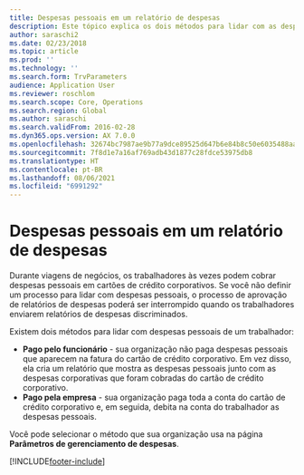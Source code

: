```yaml
---
title: Despesas pessoais em um relatório de despesas
description: Este tópico explica os dois métodos para lidar com as despesas pessoais de um trabalhador no Microsoft Dynamics 365 Finance.
author: saraschi2
ms.date: 02/23/2018
ms.topic: article
ms.prod: ''
ms.technology: ''
ms.search.form: TrvParameters
audience: Application User
ms.reviewer: roschlom
ms.search.scope: Core, Operations
ms.search.region: Global
ms.author: saraschi
ms.search.validFrom: 2016-02-28
ms.dyn365.ops.version: AX 7.0.0
ms.openlocfilehash: 32674bc7987ae9b77a9dce89525d647b6e84b8c50e6035488aafdb6a5dec1642
ms.sourcegitcommit: 7f8d1e7a16af769adb43d1877c28fdce53975db8
ms.translationtype: HT
ms.contentlocale: pt-BR
ms.lasthandoff: 08/06/2021
ms.locfileid: "6991292"
---
```

# <a name="personal-expenses-on-an-expense-report"></a>Despesas pessoais em um relatório de despesas

Durante viagens de negócios, os trabalhadores às vezes podem cobrar despesas pessoais em cartões de crédito corporativos. Se você não definir um processo para lidar com despesas pessoais, o processo de aprovação de relatórios de despesas poderá ser interrompido quando os trabalhadores enviarem relatórios de despesas discriminados. 

Existem dois métodos para lidar com despesas pessoais de um trabalhador:

- **Pago pelo funcionário** - sua organização não paga despesas pessoais que aparecem na fatura do cartão de crédito corporativo. Em vez disso, ela cria um relatório que mostra as despesas pessoais junto com as despesas corporativas que foram cobradas do cartão de crédito corporativo.
- **Pago pela empresa** - sua organização paga toda a conta do cartão de crédito corporativo e, em seguida, debita na conta do trabalhador as despesas pessoais.

Você pode selecionar o método que sua organização usa na página **Parâmetros de gerenciamento de despesas**.


[!INCLUDE[footer-include](../includes/footer-banner.md)]